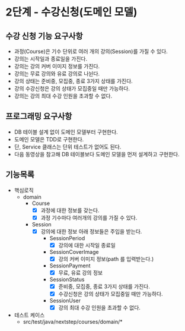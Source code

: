 # 2단계 - 수강신청(도메인 모델)

## 수강 신청 기능 요구사항

- 과정(Course)은 기수 단위로 여러 개의 강의(Session)를 가질 수 있다.
- 강의는 시작일과 종료일을 가진다.
- 강의는 강의 커버 이미지 정보를 가진다.
- 강의는 무료 강의와 유료 강의로 나뉜다.
- 강의 상태는 준비중, 모집중, 종료 3가지 상태를 가진다.
- 강의 수강신청은 강의 상태가 모집중일 때만 가능하다.
- 강의는 강의 최대 수강 인원을 초과할 수 없다.

## 프로그래밍 요구사항

- DB 테이블 설계 없이 도메인 모델부터 구현한다.
- 도메인 모델은 TDD로 구현한다.
- 단, Service 클래스는 단위 테스트가 없어도 된다.
- 다음 동영상을 참고해 DB 테이블보다 도메인 모델을 먼저 설계하고 구현한다.

## 기능목록

- 핵심로직
    - domain
        - Course
            - [x] 과정에 대한 정보를 갖는다.
            - [x] 과정 기수마다 여러개의 강의를 가질 수 있다.
        - Session
            - [x] 강의에 대한 정보 아래 정보들은 주입을 받는다.
                - SessionPeriod
                    - [x] 강의에 대한 시작일 종료일
                - SessionCoverImage
                    - [x] 강의 커버 이미지 정보(path 를 입력받는다.)
                - SessionPayment
                    - [x] 무료, 유료 강의 정보
                - SessionStatus
                    - [x] 준비중, 모집중, 종료 3가지 상태를 가진다.
                    - [x] 수강신청은 강의 상태가 모집중일 때만 가능하다.
                - SessionUser
                    - [x] 강의 최대 수강 인원을 초과할 수 없다.
                  
- 테스트 케이스
    - src/test/java/nextstep/courses/domain/*